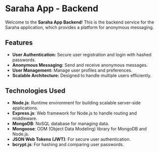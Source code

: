 # Saraha App - Backend

Welcome to the **Saraha App Backend**! This is the backend service for the Saraha application, which provides a platform for anonymous messaging.

## Features

- **User Authentication:** Secure user registration and login with hashed passwords.
- **Anonymous Messaging:** Send and receive anonymous messages.
- **User Management:** Manage user profiles and preferences.
- **Scalable Architecture:** Designed to handle multiple users efficiently.

## Technologies Used

- **Node.js**: Runtime environment for building scalable server-side applications.
- **Express.js**: Web framework for Node.js to handle routing and middleware.
- **MongoDB**: NoSQL database for managing data.
- **Mongoose**: ODM (Object Data Modeling) library for MongoDB and Node.js.
- **JSON Web Tokens (JWT)**: For secure user authentication.
- **bcrypt.js**: For hashing and comparing user passwords.